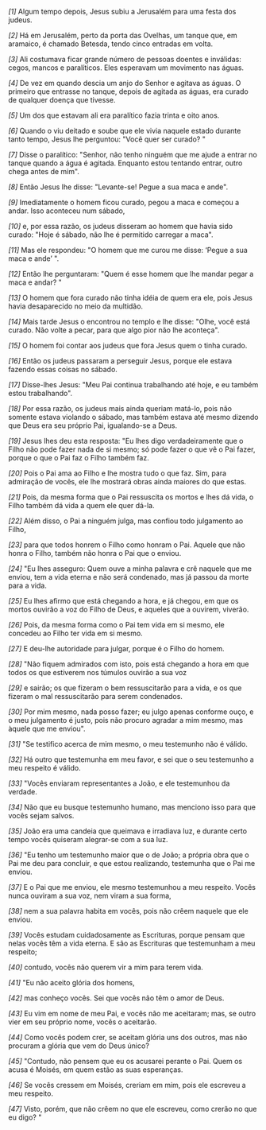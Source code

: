 *[1]* Algum tempo depois, Jesus subiu a Jerusalém para uma festa dos judeus.

*[2]* Há em Jerusalém, perto da porta das Ovelhas, um tanque que, em aramaico, é chamado Betesda, tendo cinco entradas em volta.

*[3]* Ali costumava ficar grande número de pessoas doentes e inválidas: cegos, mancos e paralíticos. Eles esperavam um movimento nas águas.

*[4]* De vez em quando descia um anjo do Senhor e agitava as águas. O primeiro que entrasse no tanque, depois de agitada as águas, era curado de qualquer doença que tivesse.

*[5]* Um dos que estavam ali era paralítico fazia trinta e oito anos.

*[6]* Quando o viu deitado e soube que ele vivia naquele estado durante tanto tempo, Jesus lhe perguntou: "Você quer ser curado? "

*[7]* Disse o paralítico: "Senhor, não tenho ninguém que me ajude a entrar no tanque quando a água é agitada. Enquanto estou tentando entrar, outro chega antes de mim".

*[8]* Então Jesus lhe disse: "Levante-se! Pegue a sua maca e ande".

*[9]* Imediatamente o homem ficou curado, pegou a maca e começou a andar. Isso aconteceu num sábado,

*[10]* e, por essa razão, os judeus disseram ao homem que havia sido curado: "Hoje é sábado, não lhe é permitido carregar a maca".

*[11]* Mas ele respondeu: "O homem que me curou me disse: ‘Pegue a sua maca e ande’ ".

*[12]* Então lhe perguntaram: "Quem é esse homem que lhe mandar pegar a maca e andar? "

*[13]* O homem que fora curado não tinha idéia de quem era ele, pois Jesus havia desaparecido no meio da multidão.

*[14]* Mais tarde Jesus o encontrou no templo e lhe disse: "Olhe, você está curado. Não volte a pecar, para que algo pior não lhe aconteça".

*[15]* O homem foi contar aos judeus que fora Jesus quem o tinha curado.

*[16]* Então os judeus passaram a perseguir Jesus, porque ele estava fazendo essas coisas no sábado.

*[17]* Disse-lhes Jesus: "Meu Pai continua trabalhando até hoje, e eu também estou trabalhando".

*[18]* Por essa razão, os judeus mais ainda queriam matá-lo, pois não somente estava violando o sábado, mas também estava até mesmo dizendo que Deus era seu próprio Pai, igualando-se a Deus.

*[19]* Jesus lhes deu esta resposta: "Eu lhes digo verdadeiramente que o Filho não pode fazer nada de si mesmo; só pode fazer o que vê o Pai fazer, porque o que o Pai faz o Filho também faz.

*[20]* Pois o Pai ama ao Filho e lhe mostra tudo o que faz. Sim, para admiração de vocês, ele lhe mostrará obras ainda maiores do que estas.

*[21]* Pois, da mesma forma que o Pai ressuscita os mortos e lhes dá vida, o Filho também dá vida a quem ele quer dá-la.

*[22]* Além disso, o Pai a ninguém julga, mas confiou todo julgamento ao Filho,

*[23]* para que todos honrem o Filho como honram o Pai. Aquele que não honra o Filho, também não honra o Pai que o enviou.

*[24]* "Eu lhes asseguro: Quem ouve a minha palavra e crê naquele que me enviou, tem a vida eterna e não será condenado, mas já passou da morte para a vida.

*[25]* Eu lhes afirmo que está chegando a hora, e já chegou, em que os mortos ouvirão a voz do Filho de Deus, e aqueles que a ouvirem, viverão.

*[26]* Pois, da mesma forma como o Pai tem vida em si mesmo, ele concedeu ao Filho ter vida em si mesmo.

*[27]* E deu-lhe autoridade para julgar, porque é o Filho do homem.

*[28]* "Não fiquem admirados com isto, pois está chegando a hora em que todos os que estiverem nos túmulos ouvirão a sua voz

*[29]* e sairão; os que fizeram o bem ressuscitarão para a vida, e os que fizeram o mal ressuscitarão para serem condenados.

*[30]* Por mim mesmo, nada posso fazer; eu julgo apenas conforme ouço, e o meu julgamento é justo, pois não procuro agradar a mim mesmo, mas àquele que me enviou".

*[31]* "Se testifico acerca de mim mesmo, o meu testemunho não é válido.

*[32]* Há outro que testemunha em meu favor, e sei que o seu testemunho a meu respeito é válido.

*[33]* "Vocês enviaram representantes a João, e ele testemunhou da verdade.

*[34]* Não que eu busque testemunho humano, mas menciono isso para que vocês sejam salvos.

*[35]* João era uma candeia que queimava e irradiava luz, e durante certo tempo vocês quiseram alegrar-se com a sua luz.

*[36]* "Eu tenho um testemunho maior que o de João; a própria obra que o Pai me deu para concluir, e que estou realizando, testemunha que o Pai me enviou.

*[37]* E o Pai que me enviou, ele mesmo testemunhou a meu respeito. Vocês nunca ouviram a sua voz, nem viram a sua forma,

*[38]* nem a sua palavra habita em vocês, pois não crêem naquele que ele enviou.

*[39]* Vocês estudam cuidadosamente as Escrituras, porque pensam que nelas vocês têm a vida eterna. E são as Escrituras que testemunham a meu respeito;

*[40]* contudo, vocês não querem vir a mim para terem vida.

*[41]* "Eu não aceito glória dos homens,

*[42]* mas conheço vocês. Sei que vocês não têm o amor de Deus.

*[43]* Eu vim em nome de meu Pai, e vocês não me aceitaram; mas, se outro vier em seu próprio nome, vocês o aceitarão.

*[44]* Como vocês podem crer, se aceitam glória uns dos outros, mas não procuram a glória que vem do Deus único?

*[45]* "Contudo, não pensem que eu os acusarei perante o Pai. Quem os acusa é Moisés, em quem estão as suas esperanças.

*[46]* Se vocês cressem em Moisés, creriam em mim, pois ele escreveu a meu respeito.

*[47]* Visto, porém, que não crêem no que ele escreveu, como crerão no que eu digo? "

